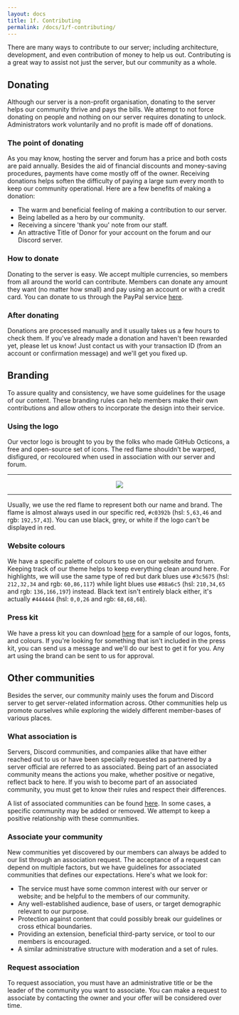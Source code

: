 ```yaml
---
layout: docs
title: 1f. Contributing
permalink: /docs/1/f-contributing/
---
```

There are many ways to contribute to our server; including architecture, development, and even contribution of money to help us out.
Contributing is a great way to assist not just the server, but our community as a whole.

## Donating
Although our server is a non-profit organisation, donating to the server helps our community thrive and pays the bills.
We attempt to not force donating on people and nothing on our server requires donating to unlock.
Administrators work voluntarily and no profit is made off of donations.

### The point of donating
As you may know, hosting the server and forum has a price and both costs are paid annually.
Besides the aid of financial discounts and money-saving procedures, payments have come mostly off of the owner.
Receiving donations helps soften the difficulty of paying a large sum every month to keep our community operational.
Here are a few benefits of making a donation:
* The warm and beneficial feeling of making a contribution to our server.
* Being labelled as a hero by our community.
* Receiving a sincere 'thank you' note from our staff.
* An attractive Title of Donor for your account on the forum and our Discord server.

### How to donate
Donating to the server is easy.
We accept multiple currencies, so members from all around the world can contribute.
Members can donate any amount they want (no matter how small) and pay using an account or with a credit card.
You can donate to us through the PayPal service [here](https://paypal.me/shadowga).

### After donating
Donations are processed manually and it usually takes us a few hours to check them.
If you've already made a donation and haven't been rewarded yet, please let us know!
Just contact us with your transaction ID (from an account or confirmation message) and we'll get you fixed up.

## Branding
To assure quality and consistency, we have some guidelines for the usage of our content.
These branding rules can help members make their own contributions and allow others to incorporate the design into their service.

### Using the logo
Our vector logo is brought to you by the folks who made GitHub Octicons, a free and open-source set of icons.
The red flame shouldn't be warped, disfigured, or recoloured when used in association with our server and forum.

---

<div style="text-align:center"><img src="https://shadow.ga/img/logo-small.svg"></div>

---

Usually, we use the red flame to represent both our name and brand.
The flame is almost always used in our specific red, `#c0392b` (hsl: `5,63,46` and rgb: `192,57,43`).
You can use black, grey, or white if the logo can't be displayed in red.

### Website colours
We have a specific palette of colours to use on our website and forum.
Keeping track of our theme helps to keep everything clean around here.
For highlights, we will use the same type of red but dark blues use `#3c5675` (hsl: `212,32,34` and rgb: `60,86,117`) while light blues use `#88a6c5` (hsl: `210,34,65` and rgb: `136,166,197`) instead.
Black text isn't entirely black either, it's actually `#444444` (hsl: `0,0,26` and rgb: `68,68,68`).

### Press kit
We have a press kit you can download [here](https://shadow.ga/img/presskit.zip) for a sample of our logos, fonts, and colours.
If you're looking for something that isn't included in the press kit, you can send us a message and we'll do our best to get it for you.
Any art using the brand can be sent to us for approval.

## Other communities
Besides the server, our community mainly uses the forum and Discord server to get server-related information across.
Other communities help us promote ourselves while exploring the widely different member-bases of various places.

### What association is
Servers, Discord communities, and companies alike that have either reached out to us or have been specially requested as partnered by a server official are referred to as associated.
Being part of an associated community means the actions you make, whether positive or negative, reflect back to here.
If you wish to become part of an associated community, you must get to know their rules and respect their differences.

A list of associated communities can be found [here](https://f.shadow.ga/d/45-list-of-associated-communities-6-2017).
In some cases, a specific community may be added or removed.
We attempt to keep a positive relationship with these communities.

### Associate your community
New communities yet discovered by our members can always be added to our list through an association request.
The acceptance of a request can depend on multiple factors, but we have guidelines for associated communities that defines our expectations. Here's what we look for:
* The service must have some common interest with our server or website; and be helpful to the members of our community.
* Any well-established audience, base of users, or target demographic relevant to our purpose.
* Protection against content that could possibly break our guidelines or cross ethical boundaries.
* Providing an extension, beneficial third-party service, or tool to our members is encouraged.
* A similar administrative structure with moderation and a set of rules.

### Request association
To request association, you must have an administrative title or be the leader of the community you want to associate.
You can make a request to associate by contacting the owner and your offer will be considered over time.
